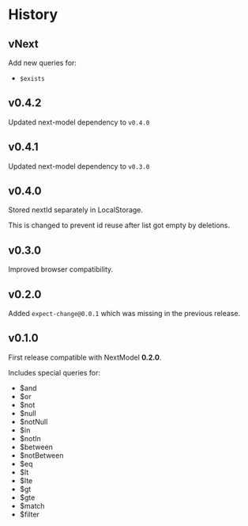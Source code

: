 # History

## vNext

Add new queries for:
* `$exists`

## v0.4.2

Updated next-model dependency to `v0.4.0`

## v0.4.1

Updated next-model dependency to `v0.3.0`

## v0.4.0

Stored nextId separately in LocalStorage.

This is changed to prevent id reuse after list got empty by deletions.

## v0.3.0

Improved browser compatibility.

## v0.2.0

Added `expect-change@0.0.1` which was missing in the previous release.

## v0.1.0

First release compatible with NextModel **0.2.0**.

Includes special queries for:
* $and
* $or
* $not
* $null
* $notNull
* $in
* $notIn
* $between
* $notBetween
* $eq
* $lt
* $lte
* $gt
* $gte
* $match
* $filter
